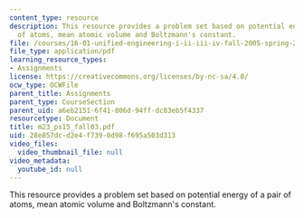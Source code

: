```yaml
---
content_type: resource
description: This resource provides a problem set based on potential energy of a pair
  of atoms, mean atomic volume and Boltzmann's constant.
file: /courses/16-01-unified-engineering-i-ii-iii-iv-fall-2005-spring-2006/28e857dcd2e4f7390d98f695a503d313_m23_ps15_fall03.pdf
file_type: application/pdf
learning_resource_types:
- Assignments
license: https://creativecommons.org/licenses/by-nc-sa/4.0/
ocw_type: OCWFile
parent_title: Assignments
parent_type: CourseSection
parent_uid: a6eb2151-6f41-806d-94ff-dc83eb5f4337
resourcetype: Document
title: m23_ps15_fall03.pdf
uid: 28e857dc-d2e4-f739-0d98-f695a503d313
video_files:
  video_thumbnail_file: null
video_metadata:
  youtube_id: null
---
```

This resource provides a problem set based on potential energy of a pair of atoms, mean atomic volume and Boltzmann's constant.